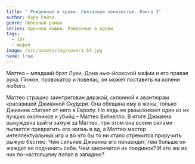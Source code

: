 ```yaml
---
title: " Рожденные в крови. Связанные ненавистью. Книга 3"
author: Кора Рейли
genre: Любовный роман
series: Хроники мафии. Рожденные в крови
tags:
  - 18+
  - мафия
image: /src/assets/img/cover1-54.jpg
have: true
---
```

Маттео – младший брат Луки, Дона нью-йоркской мафии и его правая рука. Пижон, провокатор и ловелас, он может поставить на колени любого.

Маттео страшно заинтригован дерзкой, склонной к авантюрам красавицей Джианной Скудери. Она обещана ему в жены, только Джианна сбегает от него в Европу. Но ведь ее разыскивает один из их лучших охотников и убийц – Маттео Витиелло. В итоге Джианна вынуждена выйти замуж за Маттео, при этом она всеми силами пытается превратить его жизнь в ад, а Маттео мастер интеллектуальных игр и во что бы то ни стало стремится приручить рыжую бестию. Чем сильнее Джианна его ненавидит, тем больше он жаждет ее подчинить себе. Чем закончится их поединок? И кто же из них по-настоящему попал в западню?
